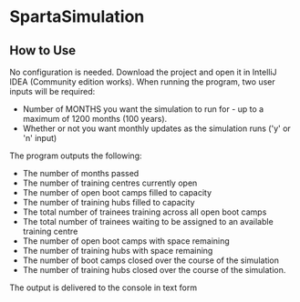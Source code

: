 # SpartaSimulation

## How to Use

No configuration is needed. Download the project and open it in IntelliJ IDEA (Community edition works). When running the program, two user inputs will be required:

-	Number of MONTHS you want the simulation to run for - up to a maximum of 1200 months (100 years).
-	Whether or not you want monthly updates as the simulation runs ('y' or 'n' input)


The program outputs the following:
-	The number of months passed
-	The number of training centres currently open
-	The number of open boot camps filled to capacity
-	The number of training hubs filled to capacity
-	The total number of trainees training across all open boot camps
-	The total number of trainees waiting to be assigned to an available training centre
-	The number of open boot camps with space remaining
-	The number of training hubs with space remaining
-	The number of boot camps closed over the course of the simulation
-	The number of training hubs closed over the course of the simulation.

The output is delivered to the console in text form


